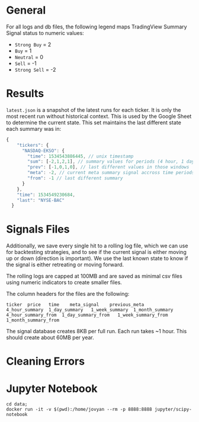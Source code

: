 # General
For all logs and db files, the following legend maps TradingView Summary Signal status to numeric values:

- `Strong Buy` = 2
- `Buy` = 1
- `Neutral` = 0
- `Sell` = -1
- `Strong Sell` = -2

# Results

`latest.json` is a snapshot of the latest runs for each ticker. It is only the most recent run without historical context. This is used by the Google Sheet to determine the current state. This set maintains the last different state each summary was in:
```javascript
{
    "tickers": {
      "NASDAQ-EKSO": {
        "time": 1534543886445, // unix timestamp
        "sum": [-2,1,2,1], // summary values for periods (4 hour, 1 day, 1 week, 1 month)
        "prev": [-1,0,1,0], // last different values in those windows
        "meta": -2, // current meta summary signal accross time periods
        "from": -1 // last different summary
      }
    },
    "time": 1534549230684,
    "last": "NYSE-BAC"
  }
```

# Signals Files

Additionally, we save every single hit to a rolling log file, which we can use for backtesting strategies, and to see if the current signal is either moving up or down (direction is important). We use the last known state to know if the signal is either retreating or moving forward.

The rolling logs are capped at 100MB and are saved as minimal csv files using numeric indicators to create smaller files.

The column headers for the files are the following:

```
ticker  price   time    meta_signal    previous_meta
4_hour_summary  1_day_summary   1_week_summary  1_month_summary
4_hour_summary_from  1_day_summary_from   1_week_summary_from  1_month_summary_from
```

The signal database creates 8KB per full run.
Each run takes ~1 hour.
This should create about 60MB per year.


# Cleaning Errors

# Jupyter Notebook
```
cd data;
docker run -it -v $(pwd):/home/jovyan --rm -p 8888:8888 jupyter/scipy-notebook
```